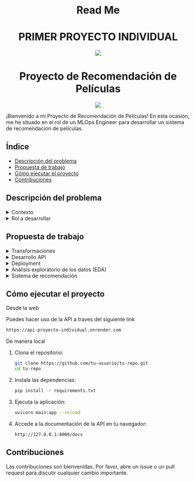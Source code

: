 # <h1 align=center> Read Me </h1>

## <h1 align=center> PRIMER PROYECTO INDIVIDUAL </h1>

<p align=center><img src=https://d31uz8lwfmyn8g.cloudfront.net/Assets/logo-henry-white-lg.png><p>


# <h1 align=center> Proyecto de Recomendación de Películas </h1>

<p align=center><img src=https://img.freepik.com/premium-vector/video-camera-icon-comic-style-movie-play-vector-cartoon-illustration-pictogram-video-streaming-business-concept-splash-effect_157943-5803.jpg?w=200><p>
  
¡Bienvenido a mi Proyecto de Recomendación de Películas! En esta ocasión, me he situado en el rol de un MLOps Engineer para desarrollar un sistema de recomendación de películas.

## Índice

- [Descripción del problema](#descripción-del-problema)
- [Propuesta de trabajo](#propuesta-de-trabajo)
- [Cómo ejecutar el proyecto](#cómo-ejecutar-el-proyecto)
- [Contribuciones](#contribuciones)

## Descripción del problema

<details>
  <summary>Contexto</summary>
  Tengo un modelo de recomendación con buenas métricas 😏, y ahora, ¿cómo lo llevo al mundo real? 👀

  El ciclo de vida de un proyecto de Machine Learning debe incluir desde el tratamiento y recolección de los datos (Data Engineer stuff) hasta el entrenamiento y mantenimiento del modelo de ML según llegan nuevos datos.
</details>

<details>
  <summary>Rol a desarrollar</summary>
  Empecé a trabajar como Data Scientist en una start-up que provee servicios de agregación de plataformas de streaming. El mundo es bello y voy a crear mi primer modelo de ML que soluciona un problema de negocio: un sistema de recomendación que aún no ha sido puesto en marcha!

  Voy a los datos y me doy cuenta que la madurez de los mismos es poca (ok, es nula 😭): Datos anidados, sin transformar, no hay procesos automatizados para la actualización de nuevas películas o series, entre otras cosas… haciendo mi trabajo imposible 😩.

  Debo empezar desde cero, haciendo un trabajo rápido de Data Engineer y tener un MVP (Minimum Viable Product) para las próximas semanas! Mi cabeza va a explotar 🤯, pero al menos sé cuál es, conceptualmente, el camino que debo seguir ❗. Así que me espanto los miedos y me pongo manos a la obra 💪
</details>

## Propuesta de trabajo

<details>
  <summary>Transformaciones</summary>
  Para este MVP no necesito perfección, ¡necesito rapidez! ⏩ Realicé estas transformaciones a los datos:

  - Desanidar campos como `belongs_to_collection`, `production_companies`.
  - Rellenar valores nulos en `revenue` y `budget` con 0.
  - Eliminar valores nulos en `release_date`.
  - Formatear fechas a `AAAA-mm-dd` y crear una columna `release_year` extrayendo el año de la fecha de estreno.
  - Crear la columna `return` calculando `revenue / budget`, con valor 0 cuando no hay datos disponibles.
  - Eliminar columnas no utilizadas: `video`, `imdb_id`, `adult`, `original_title`, `poster_path`, `homepage`, `tagline`.
</details>

<details>
  <summary>Desarrollo API</summary>
  Para disponibilizar los datos, propongo usar el framework FastAPI. Las consultas propuestas son:

  - **cantidad_filmaciones_mes(Mes)**: Devuelve la cantidad de películas estrenadas en el mes consultado.
  - **cantidad_filmaciones_dia(Dia)**: Devuelve la cantidad de películas estrenadas en el día consultado.
  - **score_titulo(titulo_de_la_filmación)**: Devuelve el título, año de estreno y score de una película.
  - **votos_titulo(titulo_de_la_filmación)**: Devuelve el título, cantidad de votos y promedio de votaciones de una película.
  - **get_actor(nombre_actor)**: Devuelve el éxito del actor medido a través del retorno, cantidad de películas y promedio de retorno.
  - **get_director(nombre_director)**: Devuelve el éxito del director medido a través del retorno, nombre de cada película con fecha de lanzamiento, retorno individual, costo y ganancia.
</details>

<details>
  <summary>Deployment</summary>
  En esta ocasión he optado por Render.
</details>

<details>
  <summary>Análisis exploratorio de los datos (EDA)</summary>
  Después de limpiar los datos, he decidido investigar las relaciones entre las variables, buscar outliers o anomalías y patrones interesantes, también opté por un gráfico de nube de palabras para ver las frecuencias.
</details>

<details>
  <summary>Sistema de recomendación</summary>
  Una vez que la data es consumible por la API, está lista para ser utilizada por los departamentos de Analytics y Machine Learning. Entreno mi modelo de machine learning para crear un sistema de recomendación de películas. Debo encontrar la similitud de puntuación entre películas y devolver una lista de 5 películas similares.

  **Endpoint:**
  - **recomendacion(titulo)**: Devuelve una lista de 5 películas similares al título ingresado.
</details>

## Cómo ejecutar el proyecto

Desde la web

Puedes hacer uso de la API a traves del siguiente link
 ```sh
https://api-proyecto-individual.onrender.com
```

De manera local

1. Clona el repositorio:
   ```sh
   git clone https://github.com/tu-usuario/tu-repo.git
   cd tu-repo
   ```

2. Instala las dependencias:
   ```sh
   pip install -r requirements.txt
   ```

3. Ejecuta la aplicación:
   ```sh
   uvicorn main:app --reload
   ```

4. Accede a la documentación de la API en tu navegador:
   ```
   http://127.0.0.1:8000/docs
   ```

## Contribuciones
Las contribuciones son bienvenidas. Por favor, abre un issue o un pull request para discutir cualquier cambio importante.
